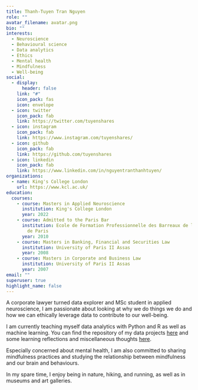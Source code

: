 ```yaml
---
title: Thanh-Tuyen Tran Nguyen
role: ""
avatar_filename: avatar.png
bio: ""
interests:
  - Neuroscience
  - Behavioural science
  - Data analytics
  - Ethics
  - Mental health
  - Mindfulness
  - Well-being
social:
  - display:
      header: false
    link: "#"
    icon_pack: fas
    icon: envelope
  - icon: twitter
    icon_pack: fab
    link: https://twitter.com/tuyenshares
  - icon: instagram
    icon_pack: fab
    link: https://www.instagram.com/tuyenshares/
  - icon: github
    icon_pack: fab
    link: https://github.com/tuyenshares
  - icon: linkedin
    icon_pack: fab
    link: https://www.linkedin.com/in/nguyentranthanhtuyen/
organizations:
  - name: King's College London
    url: https://www.kcl.ac.uk/
education:
  courses:
    - course: Masters in Applied Neuroscience
      institution: King's College London
      year: 2022
    - course: Admitted to the Paris Bar
      institution: Ecole de Formation Professionnelle des Barreaux de la Cour d'Appel
        de Paris
      year: 2010
    - course: Masters in Banking, Financial and Securities Law
      institution: University of Paris II Assas
      year: 2008
    - course: Masters in Corporate and Business Law
      institution: University of Paris II Assas
      year: 2007
email: ""
superuser: true
highlight_name: false
---
```

A corporate lawyer turned data explorer and MSc student in applied neuroscience, I am passionate about looking at why we do things we do and how we can ethically leverage data to contribute to our well-being.

I am currently teaching myself data analytics with Python and R as well as machine learning. You can find the repository of my data projects [here](https://tuyenshares.github.io/) and some learning reflections and miscellaneous thoughts [here](https://tuyenshares.com). 

Especially concerned about mental health, I am also committed to sharing mindfulness practices and studying the relationship between mindfulness and our brain and behaviours. 

In my spare time, I enjoy being in nature, hiking, and running, as well as in museums and art galleries.